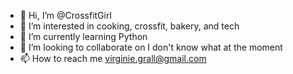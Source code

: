 - 👋 Hi, I’m @CrossfitGirl
- 👀 I’m interested in cooking, crossfit, bakery, and tech
- 🌱 I’m currently learning Python
- 💞️ I’m looking to collaborate on I don't know what at the moment
- 📫 How to reach me virginie.grall@gmail.com

<!---
CrossfitGirl/CrossfitGirl is a ✨ special ✨ repository because its `README.md` (this file) appears on your GitHub profile.
You can click the Preview link to take a look at your changes.
--->

